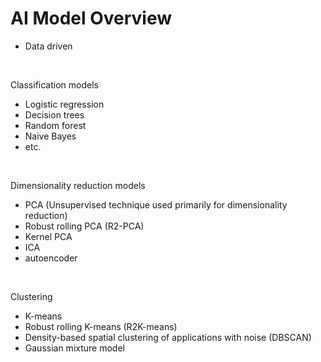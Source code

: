 # AI Model Overview

* Data driven

<br>

Classification models
* Logistic regression
* Decision trees
* Random forest
* Naive Bayes
* etc.

<br>

Dimensionality reduction models
* PCA (Unsupervised technique used primarily for dimensionality reduction)
* Robust rolling PCA (R2-PCA)
* Kernel PCA
* ICA
* autoencoder

<br>

Clustering
* K-means
* Robust rolling K-means (R2K-means)
* Density-based spatial clustering of applications with noise (DBSCAN)
* Gaussian mixture model
